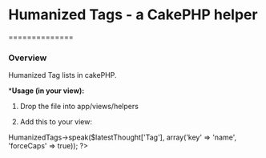 # Humanized Tags - a CakePHP helper
==============

### Overview
Humanized Tag lists in cakePHP.


***Usage (in your view):**

1. Drop the file into app/views/helpers

2. Add this to your view:
<?php echo $this->HumanizedTags->speak($latestThought['Tag'], array('key' => 'name', 'forceCaps' => true)); ?>